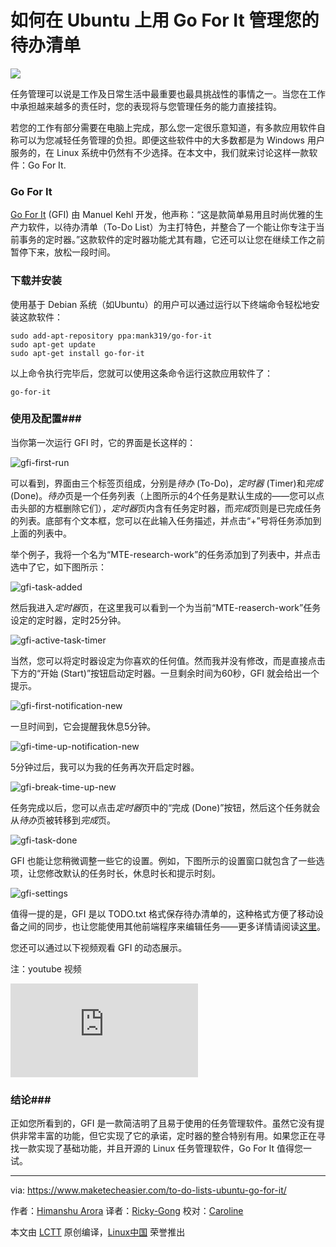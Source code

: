 如何在 Ubuntu 上用 Go For It 管理您的待办清单
================================================================================
![](https://www.maketecheasier.com/assets/uploads/2015/10/gfi-featured1.jpg)

任务管理可以说是工作及日常生活中最重要也最具挑战性的事情之一。当您在工作中承担越来越多的责任时，您的表现将与您管理任务的能力直接挂钩。

若您的工作有部分需要在电脑上完成，那么您一定很乐意知道，有多款应用软件自称可以为您减轻任务管理的负担。即便这些软件中的大多数都是为 Windows 用户服务的，在 Linux 系统中仍然有不少选择。在本文中，我们就来讨论这样一款软件：Go For It.

### Go For It ###

[Go For It][1] (GFI) 由 Manuel Kehl 开发，他声称：“这是款简单易用且时尚优雅的生产力软件，以待办清单（To-Do List）为主打特色，并整合了一个能让你专注于当前事务的定时器。”这款软件的定时器功能尤其有趣，它还可以让您在继续工作之前暂停下来，放松一段时间。

### 下载并安装 ###

使用基于 Debian 系统（如Ubuntu）的用户可以通过运行以下终端命令轻松地安装这款软件：

    sudo add-apt-repository ppa:mank319/go-for-it
    sudo apt-get update
    sudo apt-get install go-for-it

以上命令执行完毕后，您就可以使用这条命令运行这款应用软件了：

    go-for-it

### 使用及配置###

当你第一次运行 GFI 时，它的界面是长这样的：

![gfi-first-run](https://www.maketecheasier.com/assets/uploads/2015/10/gfi-first-run1.png)

可以看到，界面由三个标签页组成，分别是*待办* (To-Do)，*定时器* (Timer)和*完成* (Done)。*待办*页是一个任务列表（上图所示的4个任务是默认生成的——您可以点击头部的方框删除它们），*定时器*页内含有任务定时器，而*完成*页则是已完成任务的列表。底部有个文本框，您可以在此输入任务描述，并点击“+”号将任务添加到上面的列表中。

举个例子，我将一个名为“MTE-research-work”的任务添加到了列表中，并点击选中了它，如下图所示：

![gfi-task-added](https://www.maketecheasier.com/assets/uploads/2015/10/gfi-task-added1.png)

然后我进入*定时器*页，在这里我可以看到一个为当前“MTE-reaserch-work”任务设定的定时器，定时25分钟。

![gfi-active-task-timer](https://www.maketecheasier.com/assets/uploads/2015/10/gfi-active-task-timer.png)

当然，您可以将定时器设定为你喜欢的任何值。然而我并没有修改，而是直接点击下方的“开始 (Start)”按钮启动定时器。一旦剩余时间为60秒，GFI 就会给出一个提示。

![gfi-first-notification-new](https://www.maketecheasier.com/assets/uploads/2015/10/gfi-first-notification-new.jpg)

一旦时间到，它会提醒我休息5分钟。

![gfi-time-up-notification-new](https://www.maketecheasier.com/assets/uploads/2015/10/gfi-time-up-notification-new.jpg)

5分钟过后，我可以为我的任务再次开启定时器。

![gfi-break-time-up-new](https://www.maketecheasier.com/assets/uploads/2015/10/gfi-break-time-up-new.jpg)

任务完成以后，您可以点击*定时器*页中的“完成 (Done)”按钮，然后这个任务就会从*待办*页被转移到*完成*页。

![gfi-task-done](https://www.maketecheasier.com/assets/uploads/2015/10/gfi-task-done1.png)

GFI 也能让您稍微调整一些它的设置。例如，下图所示的设置窗口就包含了一些选项，让您修改默认的任务时长，休息时长和提示时刻。

![gfi-settings](https://www.maketecheasier.com/assets/uploads/2015/10/gfi-settings1.png)

值得一提的是，GFI 是以 TODO.txt 格式保存待办清单的，这种格式方便了移动设备之间的同步，也让您能使用其他前端程序来编辑任务——更多详情请阅读[这里][2]。

您还可以通过以下视频观看 GFI 的动态展示。

注：youtube 视频
<iframe frameborder="0" src="http://www.youtube.com/embed/mnw556C9FZQ?autoplay=1&amp;autohide=2&amp;border=1&amp;wmode=opaque&amp;enablejsapi=1&amp;controls=1&amp;showinfo=0" id="youtube-iframe"></iframe>

### 结论###

正如您所看到的，GFI 是一款简洁明了且易于使用的任务管理软件。虽然它没有提供非常丰富的功能，但它实现了它的承诺，定时器的整合特别有用。如果您正在寻找一款实现了基础功能，并且开源的 Linux 任务管理软件，Go For It 值得您一试。

--------------------------------------------------------------------------------

via: https://www.maketecheasier.com/to-do-lists-ubuntu-go-for-it/

作者：[Himanshu Arora][a]
译者：[Ricky-Gong](https://github.com/Ricky-Gong)
校对：[Caroline](https://github.com/carolinewuyan)

本文由 [LCTT](https://github.com/LCTT/TranslateProject) 原创编译，[Linux中国](https://linux.cn/) 荣誉推出

[a]:https://www.maketecheasier.com/author/himanshu/
[1]:http://manuel-kehl.de/projects/go-for-it/
[2]:http://todotxt.com/
